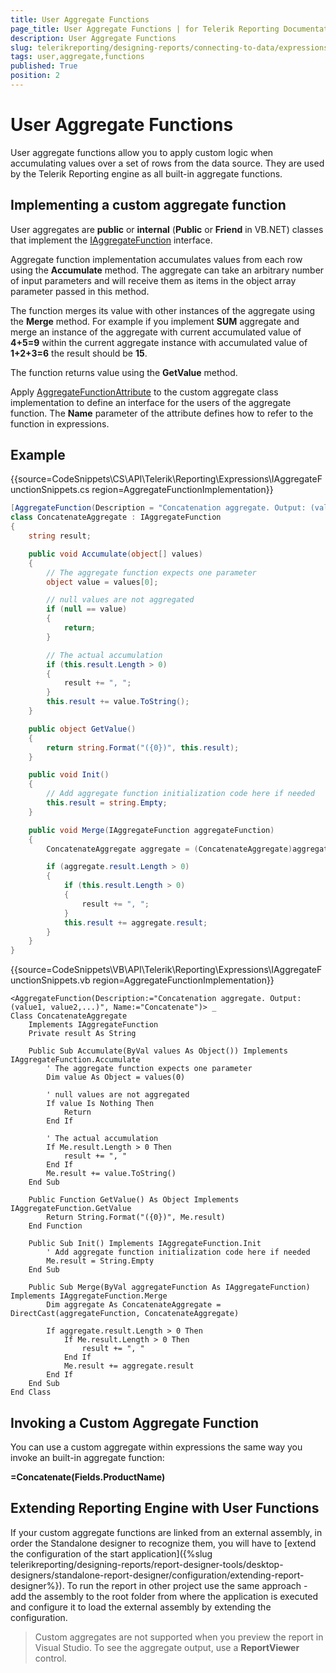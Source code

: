 ```yaml
---
title: User Aggregate Functions
page_title: User Aggregate Functions | for Telerik Reporting Documentation
description: User Aggregate Functions
slug: telerikreporting/designing-reports/connecting-to-data/expressions/extending-expressions/user-aggregate-functions
tags: user,aggregate,functions
published: True
position: 2
---
```


# User Aggregate Functions

User aggregate functions allow you to apply custom logic when accumulating values over a set of rows from the data source. They are used by the Telerik Reporting engine as all built-in aggregate functions.

## Implementing a custom aggregate function

User aggregates are __public__ or __internal__ (__Public__  or __Friend__ in VB.NET) classes that implement the [IAggregateFunction](/reporting/api/Telerik.Reporting.Expressions.IAggregateFunction)  interface.

Aggregate function implementation accumulates values from each row using the __Accumulate__ method. The aggregate can take an arbitrary number of input parameters and will receive them as items in the object array parameter passed in this method.

The function merges its value with other instances of the aggregate using the __Merge__ method. For example if you implement __SUM__ aggregate and merge an instance of the aggregate with current accumulated value of __4+5=9__ within the current aggregate instance with accumulated value of __1+2+3=6__ the result should be __15__.

The function returns value using the __GetValue__ method.

Apply  [AggregateFunctionAttribute](/reporting/api/Telerik.Reporting.Expressions.AggregateFunctionAttribute) to the custom aggregate class implementation to define an interface for the users of the aggregate function. The __Name__ parameter of the attribute defines how to refer to the function in expressions.

## Example

{{source=CodeSnippets\CS\API\Telerik\Reporting\Expressions\IAggregateFunctionSnippets.cs region=AggregateFunctionImplementation}}
````C#
[AggregateFunction(Description = "Concatenation aggregate. Output: (value1, value2,...)", Name = "Concatenate")]
class ConcatenateAggregate : IAggregateFunction
{
    string result;

    public void Accumulate(object[] values)
    {
        // The aggregate function expects one parameter
        object value = values[0];

        // null values are not aggregated
        if (null == value)
        {
            return;
        }

        // The actual accumulation
        if (this.result.Length > 0)
        {
            result += ", ";
        }
        this.result += value.ToString();
    }

    public object GetValue()
    {
        return string.Format("({0})", this.result);
    }

    public void Init()
    {
        // Add aggregate function initialization code here if needed
        this.result = string.Empty;
    }

    public void Merge(IAggregateFunction aggregateFunction)
    {
        ConcatenateAggregate aggregate = (ConcatenateAggregate)aggregateFunction;

        if (aggregate.result.Length > 0)
        {
            if (this.result.Length > 0)
            {
                result += ", ";
            }
            this.result += aggregate.result;
        }
    }
}
````
{{source=CodeSnippets\VB\API\Telerik\Reporting\Expressions\IAggregateFunctionSnippets.vb region=AggregateFunctionImplementation}}
````VB
<AggregateFunction(Description:="Concatenation aggregate. Output: (value1, value2,...)", Name:="Concatenate")> _
Class ConcatenateAggregate
    Implements IAggregateFunction
    Private result As String

    Public Sub Accumulate(ByVal values As Object()) Implements IAggregateFunction.Accumulate
        ' The aggregate function expects one parameter
        Dim value As Object = values(0)

        ' null values are not aggregated
        If value Is Nothing Then
            Return
        End If

        ' The actual accumulation
        If Me.result.Length > 0 Then
            result += ", "
        End If
        Me.result += value.ToString()
    End Sub

    Public Function GetValue() As Object Implements IAggregateFunction.GetValue
        Return String.Format("({0})", Me.result)
    End Function

    Public Sub Init() Implements IAggregateFunction.Init
        ' Add aggregate function initialization code here if needed
        Me.result = String.Empty
    End Sub

    Public Sub Merge(ByVal aggregateFunction As IAggregateFunction) Implements IAggregateFunction.Merge
        Dim aggregate As ConcatenateAggregate = DirectCast(aggregateFunction, ConcatenateAggregate)

        If aggregate.result.Length > 0 Then
            If Me.result.Length > 0 Then
                result += ", "
            End If
            Me.result += aggregate.result
        End If
    End Sub
End Class
````

## Invoking a Custom Aggregate Function

You can use a custom aggregate within expressions the same way you invoke an built-in aggregate function:

__=Concatenate(Fields.ProductName)__ 

## Extending Reporting Engine with User Functions

If your custom aggregate functions are linked from an external assembly, in order the Standalone designer to recognize them, you will have to [extend the configuration of the start application]({%slug telerikreporting/designing-reports/report-designer-tools/desktop-designers/standalone-report-designer/configuration/extending-report-designer%}). To run the report in other project use the same approach - add the assembly to the root folder from where the application is executed and configure it to load the external assembly by extending the configuration.             

> Custom aggregates are not supported when you preview the report in Visual Studio. To see the aggregate output, use a  __ReportViewer__ control.

